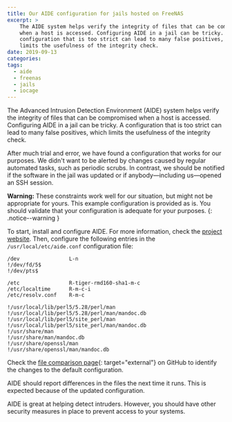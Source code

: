 ```yaml
---
title: Our AIDE configuration for jails hosted on FreeNAS
excerpt: >
    The AIDE system helps verify the integrity of files that can be compromised
    when a host is accessed. Configuring AIDE in a jail can be tricky. A
    configuration that is too strict can lead to many false positives, which
    limits the usefulness of the integrity check.
date: 2019-09-13
categories:
tags:
  - aide
  - freenas
  - jails
  - iocage
---
```


The Advanced Intrusion Detection Environment (AIDE) system helps verify the
integrity of files that can be compromised when a host is accessed. Configuring
AIDE in a jail can be tricky. A configuration that is too strict can lead to
many false positives, which limits the usefulness of the integrity check.

After much trial and error, we have found a configuration that works for our
purposes. We didn't want to be alerted by changes caused by regular automated
tasks, such as periodic scrubs. In contrast, we should be notified if the
software in the jail was updated or if anybody—including us—opened an SSH
session.

**Warning:** These constraints work well for our situation, but might not be
appropriate for yours. This example configuration is provided as is. You
should validate that your configuration is adequate for your purposes.
{: .notice--warning }

To start, install and configure AIDE. For more information, check the [project
website][0]. Then, configure the following entries in the
`/usr/local/etc/aide.conf` configuration file:

```
/dev                L-n
!/dev/fd/5$
!/dev/pts$

/etc                R-tiger-rmd160-sha1-m-c
/etc/localtime      R-m-c-i
/etc/resolv.conf    R-m-c

!/usr/local/lib/perl5/5.28/perl/man
!/usr/local/lib/perl5/5.28/perl/man/mandoc.db
!/usr/local/lib/perl5/site_perl/man
!/usr/local/lib/perl5/site_perl/man/mandoc.db
!/usr/share/man
!/usr/share/man/mandoc.db
!/usr/share/openssl/man
!/usr/share/openssl/man/mandoc.db
```

Check the [file comparison page][1]{: target="external"} on GitHub to identify
the changes to the default configuration.

AIDE should report differences in the files the next time it runs. This is
expected because of the updated configuration.

AIDE is great at helping detect intruders. However, you should have other
security measures in place to prevent access to your systems.

[0]: https://aide.github.io/
[1]: https://github.com/devpromedia/aide-jail/compare/default-conf...master#diff-f6885697f6edd342d99aa3ae58599904
